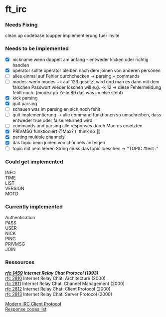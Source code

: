# ft_irc

### Needs Fixing
clean up codebase
toupper implementierung fuer invite

### Needs to be implemented 
- [X]  nickname wenn doppelt am anfang - entweder kicken oder richtig handlen
- [X]  operator sollte operator bleiben nach dem joinen von anderen personen
- [ ]  alles einmal auf Fehler durchchecken → parsing + commands
- [ ]  modes: wenn modes +k auf 123 gesetzt wird und man es dann mit dem falschen Passwort wieder löschen will e.g. -k 12 → diese Fehlermeldung fehlt noch. (mode.cpp Zeile 89 das was im else steht)
- [X]  kick parsing
- [X]  quit parsing
- [ ]  schauen was im parsing an sich noch fehlt
- [ ]  quit implementierung → alle command funktionen so umschreiben, dass entweder true oder false returned wird
- [ ]  commands und parsing alle responses durch Macros ersetzten
- [X]  PRIVMSG funktioniert @Max? (i think so 👀)
- [X]  parting multiple channels
- [X]  das topic beim joinen von channels anzeigen
- [ ]  topic mit nem leeren String muss das topic loeschen -> "TOPIC #test :"

### Could get implemented
INFO  
TIME  
LIST  
VERSION  
MOTD  

### Currently implemented
Authentication  
PASS  
USER  
NICK  
PING  
PRIVMSG  
JOIN  

### Ressources
***[rfc 1459](https://www.rfc-editor.org/rfc/rfc1459) Internet Relay Chat Protocol (1993)***  
[rfc 2810](https://www.rfc-editor.org/rfc/rfc2810) Internet Relay Chat: Architecture (2000)  
[rfc 2811](https://www.rfc-editor.org/rfc/rfc2811) Internet Relay Chat: Channel Management (2000)  
[rfc 2812](https://www.rfc-editor.org/rfc/rfc2812) Internet Relay Chat: Client Protocol (2000)  
[rfc 2813](https://www.rfc-editor.org/rfc/rfc2813) Internet Relay Chat: Server Protocol (2000)  

[Modern IRC Client Protocol](https://modern.ircdocs.horse/)  
[Response codes list](https://www.alien.net.au/irc/irc2numerics.html)  
